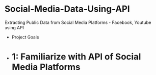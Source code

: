 # Social-Media-Data-Using-API
Extracting Public Data from Social Media Platforms - Facebook, Youtube using API

* Project Goals 
* # 1: Familiarize with API of Social Media Platforms
